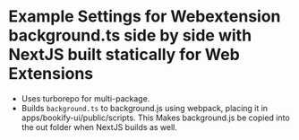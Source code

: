 # Example Settings for Webextension background.ts side by side with NextJS built statically for Web Extensions

- Uses turborepo for multi-package.
- Builds `background.ts` to background.js using webpack, placing it in apps/bookify-ui/public/scripts. This Makes background.js be copied into the out folder when NextJS builds as well.
